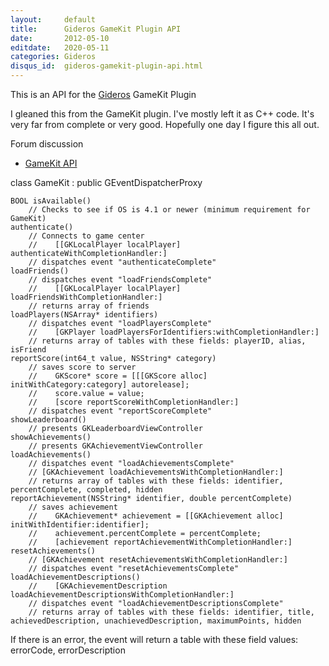 ```yaml
---
layout:     default
title:      Gideros GameKit Plugin API
date:       2012-05-10
editdate:   2020-05-11
categories: Gideros
disqus_id:  gideros-gamekit-plugin-api.html
---
```


This is an API for the [Gideros](http://giderosmobile.com) GameKit Plugin

I gleaned this from the GameKit plugin. I've mostly left it as C++ code. It's very far from complete or very good.  Hopefully one day I figure this all out.

Forum discussion

- [GameKit API](http://giderosmobile.com/forum/discussion/727/gamekit-api)

class GameKit : public GEventDispatcherProxy

    BOOL isAvailable()
        // Checks to see if OS is 4.1 or newer (minimum requirement for GameKit)
    authenticate()
        // Connects to game center
        //    [[GKLocalPlayer localPlayer] authenticateWithCompletionHandler:]
        // dispatches event "authenticateComplete"
    loadFriends()
        // dispatches event "loadFriendsComplete"
        //    [[GKLocalPlayer localPlayer] loadFriendsWithCompletionHandler:]
        // returns array of friends
    loadPlayers(NSArray* identifiers)
        // dispatches event "loadPlayersComplete"
        //    [GKPlayer loadPlayersForIdentifiers:withCompletionHandler:]
        // returns array of tables with these fields: playerID, alias, isFriend
    reportScore(int64_t value, NSString* category)
        // saves score to server
        //    GKScore* score = [[[GKScore alloc] initWithCategory:category] autorelease];
        //    score.value = value;
        //    [score reportScoreWithCompletionHandler:]
        // dispatches event "reportScoreComplete"
    showLeaderboard()
        // presents GKLeaderboardViewController
    showAchievements()
        // presents GKAchievementViewController
    loadAchievements()
        // dispatches event "loadAchievementsComplete"
        // [GKAchievement loadAchievementsWithCompletionHandler:]
        // returns array of tables with these fields: identifier, percentComplete, completed, hidden
    reportAchievement(NSString* identifier, double percentComplete)
        // saves achievement
        //    GKAchievement* achievement = [[GKAchievement alloc] initWithIdentifier:identifier];
        //    achievement.percentComplete = percentComplete;
        //    [achievement reportAchievementWithCompletionHandler:]
    resetAchievements()
        // [GKAchievement resetAchievementsWithCompletionHandler:]
        // dispatches event "resetAchievementsComplete"
    loadAchievementDescriptions()
        //    [GKAchievementDescription loadAchievementDescriptionsWithCompletionHandler:]
        // dispatches event "loadAchievementDescriptionsComplete"
        // returns array of tables with these fields: identifier, title, achievedDescription, unachievedDescription, maximumPoints, hidden

If there is an error, the event will return a table with these field values: errorCode, errorDescription
